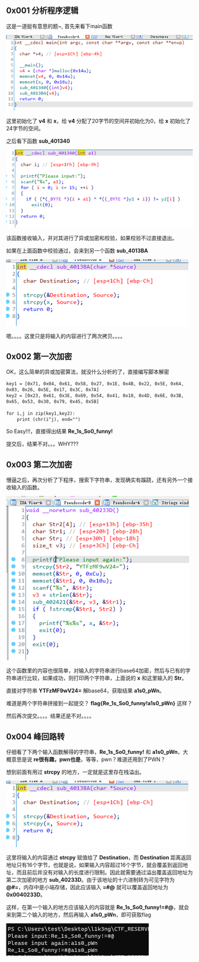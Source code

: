 ## 0x001 分析程序逻辑

这是一道挺有意思的题~, 首先来看下main函数

![](1.png)

这里初始化了 **v4** 和 **x**，给 **v4** 分配了20字节的空间并初始化为0，给 **x** 初始化了24字节的空间。

之后看下函数 **sub_401340**

![](2.png)

该函数接收输入，并对其进行了异或加密和校验，如果校验不过直接退出。

如果在上面函数中校验通过，会来到另一个函数 **sub_4013BA**

![](3.png)

嗯。。。。这里只是将输入的内容进行了两次拷贝。。。。

## 0x002 第一次加密

OK，这么简单的异或加密算法，就没什么分析的了，直接编写脚本解密

```
key1 = [0x71, 0x04, 0x61, 0x58, 0x27, 0x1E, 0x4B, 0x22, 0x5E, 0x64, 0x03, 0x26, 0x5E, 0x17, 0x3C, 0x7A]
key2 = [0x23, 0x61, 0x3E, 0x69, 0x54, 0x41, 0x18, 0x4D, 0x6E, 0x3B, 0x65, 0x53, 0x30, 0x79, 0x45, 0x5B]

for i,j in zip(key1,key2):
    print (chr(i^j), end="")
```

So Easy!!!，直接得出结果 **Re_1s_So0_funny!**

提交后，结果不对。。。WHY???

## 0x003 第二次加密

懵逼之后，再次分析了下程序，搜索下字符串，发现确实有蹊跷，还有另外一个接收输入的函数。

![](4.png)

这个函数里的内容也很简单，对输入的字符串进行base64加密，然后与已有的字符串进行比较，如果成功，则打印两个字符串，上面说的 **x** 和这里输入的 **Str**。

直接对字符串 **YTFzMF9wV24=** 解base64，获取结果 **a1s0_pWn**。

难道是两个字符串拼接到一起提交？ **flag{Re_1s_So0_funny!a1s0_pWn}** 这样？

然后再次提交。。。。结果还是不对。。。。

## 0x004 峰回路转

仔细看了下两个输入函数解得的字符串，**Re_1s_So0_funny!** 和 **a1s0_pWn**，大概意思是说 **re很有趣，pwn也是**，等等，pwn？难道还用到了PWN？

想到前面有用过 **strcpy** 的地方，一定就是这里存在栈溢出。

![](3.png)

这里将输入的内容通过 **strcpy** 赋值给了 **Destination**，而 **Destination** 距离返回地址只有16个字节，也就是说，如果输入内容超过16个字节，就会覆盖到返回地址，而且前后并没有对输入的长度进行限制。因此就需要通过溢出覆盖返回地址为第二次加密的地方 **sub_40233D**。由于该地址的十六进制转为可见字符为 **@#=**，内存中是小端存储，因此应该输入 **=#@** 就可以覆盖返回地址为 **0x0040233D**。

这样，在第一个输入的地方应该输入的内容就是 **Re_1s_So0_funny!=#@**，就会来到第二个输入的地方，然后再输入 **a1s0_pWn**，即可获取flag

![](5.png)